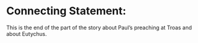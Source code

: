 # Connecting Statement:

This is the end of the part of the story about Paul’s preaching at Troas and about Eutychus.